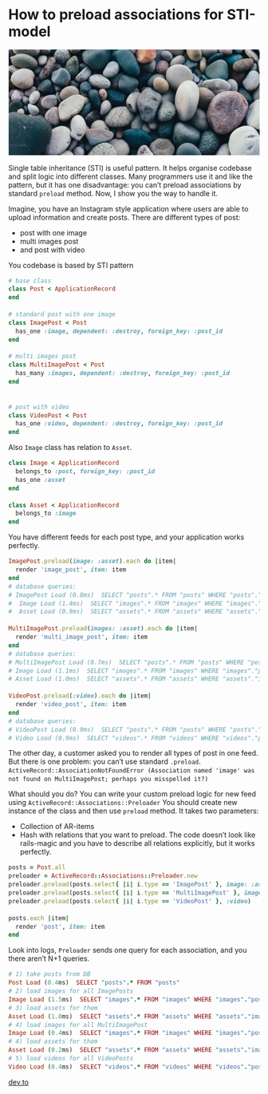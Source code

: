 # How to preload associations for STI-model

![image01](image01.webp)

Single table inheritance (STI) is useful pattern. It helps organise codebase and split logic into different classes. Many programmers use it and like the pattern, but it has one disadvantage: you can’t preload associations by standard `preload` method. Now, I show you the way to handle it.

Imagine, you have an Instagram style application where users are able to upload information and create posts. There are different types of post:

* post with one image
* multi images post
* and post with video

You codebase is based by STI pattern

```ruby
# base class
class Post < ApplicationRecord
end

# standard post with one image
class ImagePost < Post
  has_one :image, dependent: :destroy, foreign_key: :post_id
end

# multi images post
class MultiImagePost < Post
  has_many :images, dependent: :destroy, foreign_key: :post_id
end


# post with video
class VideoPost < Post
  has_one :video, dependent: :destroy, foreign_key: :post_id
end
```

Also `Image` class has relation to `Asset`.

```ruby
class Image < ApplicationRecord
  belongs_to :post, foreign_key: :post_id
  has_one :asset
end

class Asset < ApplicationRecord
  belongs_to :image
end
```

You have different feeds for each post type, and your application works perfectly.

```ruby
ImagePost.preload(image: :asset).each do |item|
  render 'image_post', item: item
end
# database queries:
# ImagePost Load (0.8ms)  SELECT "posts".* FROM "posts" WHERE "posts"."type" = ?  [["type", "ImagePost"]]
#  Image Load (1.4ms)  SELECT "images".* FROM "images" WHERE "images"."post_id" IN (?, ?)  [["post_id", 21], ["post_id", 22]]
#  Asset Load (0.9ms)  SELECT "assets".* FROM "assets" WHERE "assets"."image_id" IN (?, ?)  [["image_id", 5], ["image_id", 6]]

MultiImagePost.preload(images: :asset).each do |item|
  render 'multi_image_post', item: item
end
# database queries:
# MultiImagePost Load (0.7ms)  SELECT "posts".* FROM "posts" WHERE "posts"."type" = ?  [["type", "MultiImagePost"]]
# Image Load (1.1ms)  SELECT "images".* FROM "images" WHERE "images"."post_id" IN (?, ?)  [["post_id", 20], ["post_id", 25]]
# Asset Load (1.0ms)  SELECT "assets".* FROM "assets" WHERE "assets"."image_id" IN (?, ?, ?, ?)  [["image_id", 3], ["image_id", 4], ["image_id", 7], ["image_id", 8]]

VideoPost.preload(:video).each do |item|
  render 'video_post', item: item
end
# database queries:
# VideoPost Load (0.9ms)  SELECT "posts".* FROM "posts" WHERE "posts"."type" = ?  [["type", "VideoPost"]]
# Video Load (0.9ms)  SELECT "videos".* FROM "videos" WHERE "videos"."post_id" IN (?, ?)  [["post_id", 23], ["post_id", 24]]
```

The other day, a customer asked you to render all types of post in one feed. But there is one problem: you can’t use standard `.preload`. `ActiveRecord::AssociationNotFoundError (Association named 'image' was not found on MultiImagePost; perhaps you misspelled it?)`

What should you do? You can write your custom preload logic for new feed using `ActiveRecord::Associations::Preloader` You should create new instance of the class and then use `preload` method. It takes two parameters:

* Collection of AR-items
* Hash with relations that you want to preload. The code doesn’t look like rails-magic and you have to describe all relations explicitly, but it works perfectly.

```ruby
posts = Post.all
preloader = ActiveRecord::Associations::Preloader.new
preloader.preload(posts.select{ |i| i.type == 'ImagePost' }, image: :asset)
preloader.preload(posts.select{ |i| i.type == 'MultiImagePost' }, images: :asset)
preloader.preload(posts.select{ |i| i.type == 'VideoPost' }, :video)

posts.each |item|
  render 'post', item: item
end
```

Look into logs, `Preloader` sends one query for each association, and you there aren’t N+1 queries.

```ruby
# 1) take posts from DB
Post Load (0.4ms)  SELECT "posts".* FROM "posts"
# 2) load images for all ImagePosts
Image Load (1.5ms)  SELECT "images".* FROM "images" WHERE "images"."post_id" IN (?, ?)  [["post_id", 21], ["post_id", 22]]
# 3) load assets for them
Asset Load (1.0ms)  SELECT "assets".* FROM "assets" WHERE "assets"."image_id" IN (?, ?)  [["image_id", 5], ["image_id", 6]]
# 4) load images for all MultiImagePost
Image Load (0.4ms)  SELECT "images".* FROM "images" WHERE "images"."post_id" IN (?, ?)  [["post_id", 20], ["post_id", 25]]
# 4) load assets for them
Asset Load (0.2ms)  SELECT "assets".* FROM "assets" WHERE "assets"."image_id" IN (?, ?, ?, ?)  [["image_id", 3], ["image_id", 4], ["image_id", 7], ["image_id", 8]]
# 5) load videos for all VideoPosts
Video Load (0.4ms)  SELECT "videos".* FROM "videos" WHERE "videos"."post_id" IN (?, ?)  [["post_id", 23], ["post_id", 24]]
```

[dev.to](https://dev.to/kopylov_vlad/how-to-preload-associations-for-sti-model-422a)
